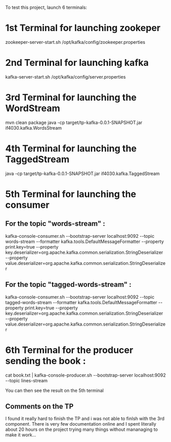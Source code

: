 To test this project, launch 6 terminals:

# 1st Terminal for launching zookeper
zookeeper-server-start.sh /opt/kafka/config/zookeeper.properties

# 2nd Terminal for launching kafka
kafka-server-start.sh /opt/kafka/config/server.properties

# 3rd Terminal for launching the WordStream
mvn clean package
java -cp target/tp-kafka-0.0.1-SNAPSHOT.jar if4030.kafka.WordsStream

# 4th Terminal for launching the TaggedStream
java -cp target/tp-kafka-0.0.1-SNAPSHOT.jar if4030.kafka.TaggedStream 

# 5th Terminal for launching the consumer

## For the topic "words-stream" : 
kafka-console-consumer.sh --bootstrap-server localhost:9092 --topic words-stream --formatter kafka.tools.DefaultMessageFormatter --property print.key=true --property key.deserializer=org.apache.kafka.common.serialization.StringDeserializer --property value.deserializer=org.apache.kafka.common.serialization.StringDeserializer

## For the topic "tagged-words-stream" :
kafka-console-consumer.sh --bootstrap-server localhost:9092 --topic tagged-words-stream --formatter kafka.tools.DefaultMessageFormatter --property print.key=true --property key.deserializer=org.apache.kafka.common.serialization.StringDeserializer --property value.deserializer=org.apache.kafka.common.serialization.StringDeserializer

# 6th Terminal for the producer sending the book : 
cat book.txt | kafka-console-producer.sh --bootstrap-server localhost:9092         --topic lines-stream

You can then see the result on the 5th terminal


## Comments on the TP

I found it really hard to finish the TP and i was not able to finIsh with the 3rd component. 
There is very few documentation online and I spent literally about 20 hours on the project trying many things without mananaging to make it work... 
